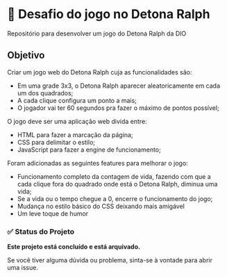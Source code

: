# 🚀 Desafio do jogo no Detona Ralph
Repositório para desenvolver um jogo do Detona Ralph da DIO

## Objetivo
Criar um jogo web do Detona Ralph cuja as funcionalidades são:
* Em uma grade 3x3, o Detona Ralph aparecer aleatoricamente em cada um dos quadrados;
* A cada clique configura um ponto a mais;
* O jogador vai ter 60 segundos pra fazer o máximo de pontos possível;

O jogo deve ser uma aplicação web divida entre:
* HTML para fazer a marcação da página;
* CSS para delimitar o estilo;
* JavaScript para fazer a engine de funcionamento;

Foram adicionadas as seguintes features para melhorar o jogo:
* Funcionamento completo da contagem de vida, fazendo com que a cada clique fora do quadrado onde está o Detona Ralph, diminua uma vida;
* Se a vida ou o tempo chegue a 0, encerre o funcionamento do jogo;
* Mudança no estilo básico do CSS deixando mais amigável
* Um leve toque de humor

### :white_check_mark: Status do Projeto

**Este projeto está concluído e está arquivado.**

Se você tiver alguma dúvida ou problema, sinta-se à vontade para abrir uma issue.
